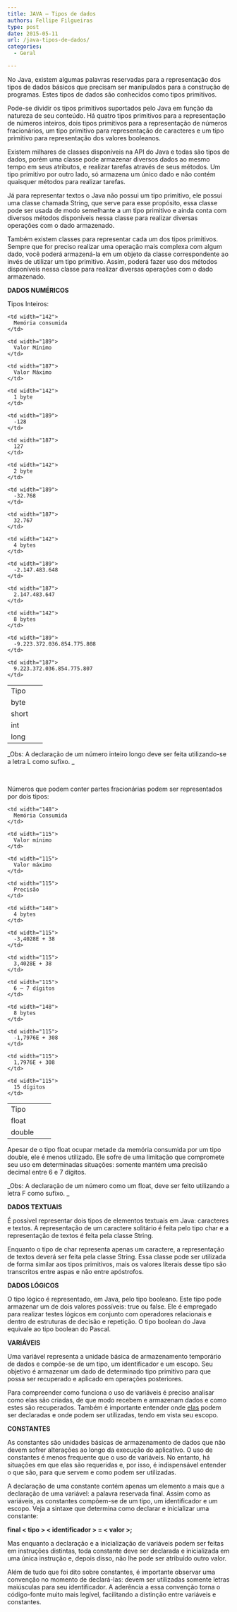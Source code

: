 ```yaml
---
title: JAVA – Tipos de dados
authors: Fellipe Filgueiras
type: post
date: 2015-05-11
url: /java-tipos-de-dados/
categories:
  - Geral

---
```

No Java, existem algumas palavras reservadas para a representação dos tipos de dados básicos que precisam ser manipulados para a construção de programas. Estes tipos de dados são conhecidos como tipos primitivos.

Pode-se dividir os tipos primitivos suportados pelo Java em função da natureza de seu conteúdo. Há quatro tipos primitivos para a representação de números inteiros, dois tipos primitivos para a representação de números fracionários, um tipo primitivo para representação de caracteres e um tipo primitivo para representação dos valores booleanos.

Existem milhares de classes disponíveis na API do Java e todas são tipos de dados, porém uma classe pode armazenar diversos dados ao mesmo tempo em seus atributos, e realizar tarefas através de seus métodos. Um tipo primitivo por outro lado, só armazena um único dado e não contém quaisquer métodos para realizar tarefas.

Já para representar textos o Java não possui um tipo primitivo, ele possui uma classe chamada String, que serve para esse propósito, essa classe pode ser usada de modo semelhante a um tipo primitivo e ainda conta com diversos métodos disponíveis nessa classe para realizar diversas operações com o dado armazenado.

Também existem classes para representar cada um dos tipos primitivos. Sempre que for preciso realizar uma operação mais complexa com algum dado, você poderá armazená-la em um objeto da classe correspondente ao invés de utilizar um tipo primitivo. Assim, poderá fazer uso dos métodos disponíveis nessa classe para realizar diversas operações com o dado armazenado.

**DADOS NUMÉRICOS**

Tipos Inteiros:

<table>
  <tr>
    <td width="64">
      Tipo
    </td>
    
    <td width="142">
      Memória consumida
    </td>
    
    <td width="189">
      Valor Mínimo
    </td>
    
    <td width="187">
      Valor Máximo
    </td>
  </tr>
  
  <tr>
    <td width="64">
      byte
    </td>
    
    <td width="142">
      1 byte
    </td>
    
    <td width="189">
      -128
    </td>
    
    <td width="187">
      127
    </td>
  </tr>
  
  <tr>
    <td width="64">
      short
    </td>
    
    <td width="142">
      2 byte
    </td>
    
    <td width="189">
      -32.768
    </td>
    
    <td width="187">
      32.767
    </td>
  </tr>
  
  <tr>
    <td width="64">
      int
    </td>
    
    <td width="142">
      4 bytes
    </td>
    
    <td width="189">
      -2.147.483.648
    </td>
    
    <td width="187">
      2.147.483.647
    </td>
  </tr>
  
  <tr>
    <td width="64">
      long
    </td>
    
    <td width="142">
      8 bytes
    </td>
    
    <td width="189">
      -9.223.372.036.854.775.808
    </td>
    
    <td width="187">
      9.223.372.036.854.775.807
    </td>
  </tr>
</table>

_Obs: A declaração de um número inteiro longo deve ser feita utilizando-se a letra L como sufixo. _

&nbsp;

Números que podem conter partes fracionárias podem ser representados por dois tipos:

<table>
  <tr>
    <td width="83">
      Tipo
    </td>
    
    <td width="148">
      Memória Consumida
    </td>
    
    <td width="115">
      Valor mínimo
    </td>
    
    <td width="115">
      Valor máximo
    </td>
    
    <td width="115">
      Precisão
    </td>
  </tr>
  
  <tr>
    <td width="83">
      float
    </td>
    
    <td width="148">
      4 bytes
    </td>
    
    <td width="115">
      -3,4028E + 38
    </td>
    
    <td width="115">
      3,4028E + 38
    </td>
    
    <td width="115">
      6 – 7 dígitos
    </td>
  </tr>
  
  <tr>
    <td width="83">
      double
    </td>
    
    <td width="148">
      8 bytes
    </td>
    
    <td width="115">
      -1,7976E + 308
    </td>
    
    <td width="115">
      1,7976E + 308
    </td>
    
    <td width="115">
      15 dígitos
    </td>
  </tr>
</table>

Apesar de o tipo float ocupar metade da memória consumida por um tipo double, ele é menos utilizado. Ele sofre de uma limitação que compromete seu uso em determinadas situações: somente mantém uma precisão decimal entre 6 e 7 dígitos.

_Obs: A declaração de um número como um float, deve ser feito utilizando a letra F como sufixo. _

**DADOS TEXTUAIS**

É possível representar dois tipos de elementos textuais em Java: caracteres e textos. A representação de um caractere solitário é feita pelo tipo char e a representação de textos é feita pela classe String.

Enquanto o tipo de char representa apenas um caractere, a representação de textos deverá ser feita pela classe String. Essa classe pode ser utilizada de forma similar aos tipos primitivos, mais os valores literais desse tipo são transcritos entre aspas e não entre apóstrofos.

**DADOS LÓGICOS**

O tipo lógico é representado, em Java, pelo tipo booleano. Este tipo pode armazenar um de dois valores possíveis: true ou false. Ele é empregado para realizar testes lógicos em conjunto com operadores relacionais e dentro de estruturas de decisão e repetição. O tipo boolean do Java equivale ao tipo boolean do Pascal.

**VARIÁVEIS**

Uma variável representa a unidade básica de armazenamento temporário de dados e compõe-se de um tipo, um identificador e um escopo. Seu objetivo é armazenar um dado de determinado tipo primitivo para que possa ser recuperado e aplicado em operações posteriores.

Para compreender como funciona o uso de variáveis é preciso analisar como elas são criadas, de que modo recebem e armazenam dados e como estes são recuperados. Também é importante entender onde <span style="text-decoration: underline">elas</span> podem ser declaradas e onde podem ser utilizadas, tendo em vista seu escopo.

**CONSTANTES**

As constantes são unidades básicas de armazenamento de dados que não devem sofrer alterações ao longo da execução do aplicativo. O uso de constantes é menos frequente que o uso de variáveis. No entanto, há situações em que elas são requeridas e, por isso, é indispensável entender o que são, para que servem e como podem ser utilizadas.

A declaração de uma constante contém apenas um elemento a mais que a declaração de uma variável: a palavra reservada final. Assim como as variáveis, as constantes compõem-se de um tipo, um identificador e um escopo. Veja a sintaxe que determina como declarar e inicializar uma constante:

**final < tipo > < identificador > = < valor >;**

Mas enquanto a declaração e a inicialização de variáveis podem ser feitas em instruções distintas, toda constante deve ser declarada e inicializada em uma única instrução e, depois disso, não lhe pode ser atribuído outro valor.

Além de tudo que foi dito sobre constantes, é importante observar uma convenção no momento de declará-las: devem ser utilizadas somente letras maiúsculas para seu identificador. A aderência a essa convenção torna o código-fonte muito mais legível, facilitando a distinção entre variáveis e constantes.